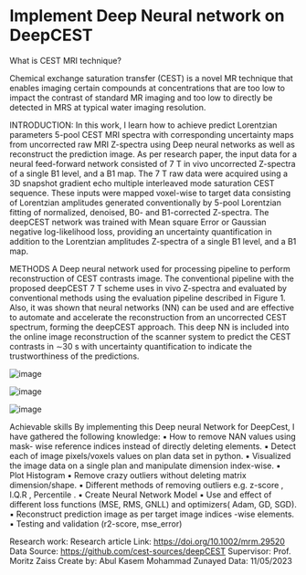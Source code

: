 
# Implement Deep Neural network on DeepCEST
What is CEST MRI technique?

Chemical exchange saturation transfer (CEST) is a novel MR technique that enables imaging certain compounds at concentrations that are too low to impact the contrast of standard MR imaging and too low to directly be detected in MRS at typical water imaging resolution.
 
INTRODUCTION:
In this work, I learn how to achieve predict Lorentzian parameters 5-pool CEST MRI spectra with
corresponding uncertainty maps from uncorrected raw MRI Z-spectra using Deep neural networks as well
as reconstruct the prediction image.
As per research paper, the input data for a neural feed-forward network consisted of 7 T in vivo uncorrected
Z-spectra of a single B1 level, and a B1 map. The 7 T raw data were acquired using a 3D snapshot gradient
echo multiple interleaved mode saturation CEST sequence. These inputs were mapped voxel-wise to target
data consisting of Lorentzian amplitudes generated conventionally by 5-pool Lorentzian fitting of
normalized, denoised, B0- and B1-corrected Z-spectra. The deepCEST network was trained with Mean
square Error or Gaussian negative log-likelihood loss, providing an uncertainty quantification in addition
to the Lorentzian amplitudes Z-spectra of a single B1 level, and a B1 map.

METHODS
A Deep neural network used for processing pipeline to perform reconstruction of CEST contrasts image.
The conventional pipeline with the proposed deepCEST 7 T scheme uses in vivo Z-spectra and evaluated by
conventional methods using the evaluation pipeline described in Figure 1. Also, it was shown that neural
networks (NN) can be used and are effective to automate and accelerate the reconstruction from an
uncorrected CEST spectrum, forming the deepCEST approach. This deep NN is included into
the online image reconstruction of the scanner system to predict the CEST contrasts in ∼30 s with
uncertainty quantification to indicate the trustworthiness of the predictions.

![image](https://github.com/abulzunayed/Model_DeepCEST/assets/122612945/46539848-4109-4dd0-aa92-95e72ae75005)


![image](https://github.com/abulzunayed/Project_DeepCEST_model_MRI_data/assets/122612945/4ff35a36-a2ea-4c0b-a54e-439b62711b75)

![image](https://github.com/abulzunayed/Project_DeepCEST_model_MRI_data/assets/122612945/94f4678b-f167-4a4a-a8e0-f82cad071abd)


Achievable skills
By implementing this Deep neural Network for DeepCest, I have gathered the following knowledge:
▪ How to remove NAN values using mask- wise reference indices instead of directly deleting
elements.
▪ Detect each of image pixels/voxels values on plan data set in python.
▪ Visualized the image data on a single plan and manipulate dimension index-wise.
▪ Plot Histogram
▪ Remove crazy outliers without deleting matrix dimension/shape.
▪ Different methods of removing outliers e.g. z-score , I.Q.R , Percentile .
▪ Create Neural Network Model
▪ Use and effect of different loss functions (MSE, RMS, GNLL) and optimizers( Adam, GD, SGD).
▪ Reconstruct prediction image as per target image indices -wise elements.
▪ Testing and validation (r2-score, mse_error)

Research work:
Research article Link: https://doi.org/10.1002/mrm.29520
Data Source: https://github.com/cest-sources/deepCEST
Supervisor: Prof. Moritz Zaiss
Create by: Abul Kasem Mohammad Zunayed
Data: 11/05/2023
